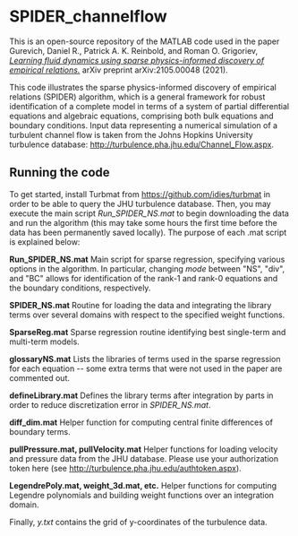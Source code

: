 # SPIDER_channelflow
This is an open-source repository of the MATLAB code used in the paper Gurevich, Daniel R., Patrick A. K. Reinbold, and Roman O. Grigoriev, [*Learning fluid dynamics using sparse physics-informed discovery of empirical relations.*](https://arxiv.org/abs/2105.00048) arXiv preprint arXiv:2105.00048 (2021).

This code illustrates the sparse physics-informed discovery of empirical relations (SPIDER) algorithm, which is a general framework for robust identification of a complete model in terms of a system of partial differential equations and algebraic equations, comprising both bulk equations and boundary conditions. Input data representing a numerical simulation of a turbulent channel flow is taken from the Johns Hopkins University turbulence database: http://turbulence.pha.jhu.edu/Channel_Flow.aspx.

## Running the code
To get started, install Turbmat from https://github.com/idies/turbmat in order to be able to query the JHU turbulence database. Then, you may execute the main script *Run_SPIDER_NS.mat* to begin downloading the data and run the algorithm (this may take some hours the first time before the data has been permanently saved locally). The purpose of each .mat script is explained below:

**Run_SPIDER_NS.mat** Main script for sparse regression, specifying various options in the algorithm. In particular, changing *mode* between "NS", "div", and "BC" allows for identification of the rank-1 and rank-0 equations and the boundary conditions, respectively.

**SPIDER_NS.mat** Routine for loading the data and integrating the library terms over several domains with respect to the specified weight functions.

**SparseReg.mat** Sparse regression routine identifying best single-term and multi-term models.

**glossaryNS.mat** Lists the libraries of terms used in the sparse regression for each equation -- some extra terms that were not used in the paper are commented out.

**defineLibrary.mat** Defines the library terms after integration by parts in order to reduce discretization error in *SPIDER_NS.mat*.

**diff_dim.mat** Helper function for computing central finite differences of boundary terms.

**pullPressure.mat, pullVelocity.mat** Helper functions for loading velocity and pressure data from the JHU database. Please use your authorization token here (see http://turbulence.pha.jhu.edu/authtoken.aspx).

**LegendrePoly.mat, weight_3d.mat, etc.** Helper functions for computing Legendre polynomials and building weight functions over an integration domain.

Finally, *y.txt* contains the grid of y-coordinates of the turbulence data.
